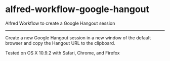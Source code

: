 alfred-workflow-google-hangout
==============================

Alfred Workflow to create a Google Hangout session

-----------

Create a new Google Hangout session in a new window of the default browser and copy the Hangout URL to the clipboard.  

Tested on OS X 10.9.2 with Safari, Chrome, and Firefox
